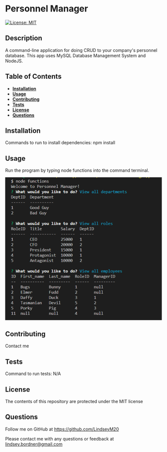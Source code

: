 # Personnel Manager
  
  [![License: MIT](https://img.shields.io/badge/License-MIT-yellow.svg)](https://opensource.org/licenses/MIT)

  ## Description
  A command-line application for doing CRUD to your company's personnel database. This app uses MySQL Database Management System and NodeJS.

  ## Table of Contents
  * [**Installation**](#installation)
  * [**Usage**](#usage)
  * [**Contributing**](#contributing)
  * [**Tests**](#tests)
  * [**License**](#license)
  * [**Questions**](#questions)

  ## Installation
  Commands to run to install dependencies: npm install

  ## Usage
  Run the program by typing node functions into the command terminal.
  

  ![App in use](./assets/images/PM-screenshot.png)

  ## Contributing
  Contact me

  ## Tests
  Command to run tests: N/A

  ## License
  The contents of this repository are protected under the MIT license

  ## Questions
  Follow me on GitHub at https://github.com/LindseyM20

  Please contact me with any questions or feedback at lindsey.bordner@gmail.com 
